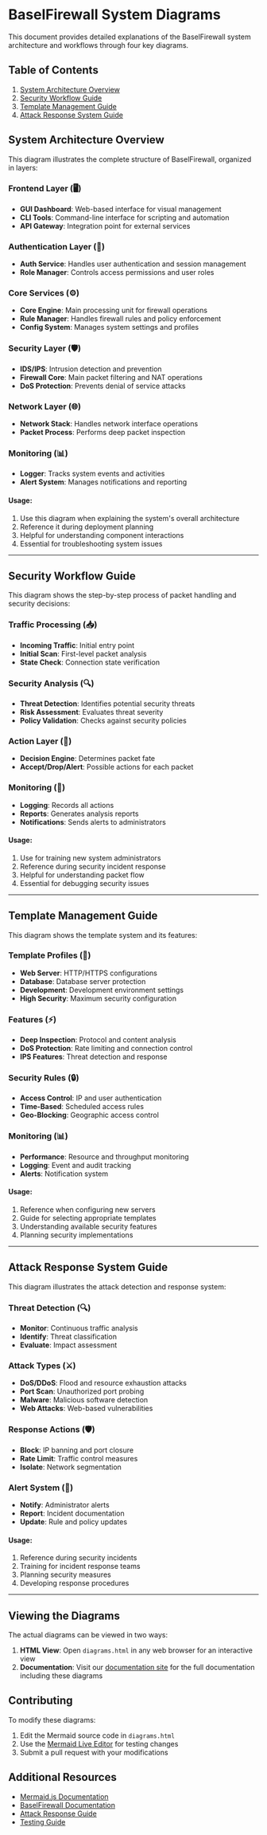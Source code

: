 # BaselFirewall System Diagrams

This document provides detailed explanations of the BaselFirewall system architecture and workflows through four key diagrams.

## Table of Contents
1. [System Architecture Overview](#system-architecture-overview)
2. [Security Workflow Guide](#security-workflow-guide)
3. [Template Management Guide](#template-management-guide)
4. [Attack Response System Guide](#attack-response-system-guide)

## System Architecture Overview

This diagram illustrates the complete structure of BaselFirewall, organized in layers:

### Frontend Layer (🖥️)
- **GUI Dashboard**: Web-based interface for visual management
- **CLI Tools**: Command-line interface for scripting and automation
- **API Gateway**: Integration point for external services

### Authentication Layer (🔐)
- **Auth Service**: Handles user authentication and session management
- **Role Manager**: Controls access permissions and user roles

### Core Services (⚙️)
- **Core Engine**: Main processing unit for firewall operations
- **Rule Manager**: Handles firewall rules and policy enforcement
- **Config System**: Manages system settings and profiles

### Security Layer (🛡️)
- **IDS/IPS**: Intrusion detection and prevention
- **Firewall Core**: Main packet filtering and NAT operations
- **DoS Protection**: Prevents denial of service attacks

### Network Layer (🌐)
- **Network Stack**: Handles network interface operations
- **Packet Process**: Performs deep packet inspection

### Monitoring (📊)
- **Logger**: Tracks system events and activities
- **Alert System**: Manages notifications and reporting

#### Usage:
1. Use this diagram when explaining the system's overall architecture
2. Reference it during deployment planning
3. Helpful for understanding component interactions
4. Essential for troubleshooting system issues

---

## Security Workflow Guide

This diagram shows the step-by-step process of packet handling and security decisions:

### Traffic Processing (📥)
- **Incoming Traffic**: Initial entry point
- **Initial Scan**: First-level packet analysis
- **State Check**: Connection state verification

### Security Analysis (🔍)
- **Threat Detection**: Identifies potential security threats
- **Risk Assessment**: Evaluates threat severity
- **Policy Validation**: Checks against security policies

### Action Layer (🎯)
- **Decision Engine**: Determines packet fate
- **Accept/Drop/Alert**: Possible actions for each packet

### Monitoring (📝)
- **Logging**: Records all actions
- **Reports**: Generates analysis reports
- **Notifications**: Sends alerts to administrators

#### Usage:
1. Use for training new system administrators
2. Reference during security incident response
3. Helpful for understanding packet flow
4. Essential for debugging security issues

---

## Template Management Guide

This diagram shows the template system and its features:

### Template Profiles (🎨)
- **Web Server**: HTTP/HTTPS configurations
- **Database**: Database server protection
- **Development**: Development environment settings
- **High Security**: Maximum security configuration

### Features (⚡)
- **Deep Inspection**: Protocol and content analysis
- **DoS Protection**: Rate limiting and connection control
- **IPS Features**: Threat detection and response

### Security Rules (🔒)
- **Access Control**: IP and user authentication
- **Time-Based**: Scheduled access rules
- **Geo-Blocking**: Geographic access control

### Monitoring (📊)
- **Performance**: Resource and throughput monitoring
- **Logging**: Event and audit tracking
- **Alerts**: Notification system

#### Usage:
1. Reference when configuring new servers
2. Guide for selecting appropriate templates
3. Understanding available security features
4. Planning security implementations

---

## Attack Response System Guide

This diagram illustrates the attack detection and response system:

### Threat Detection (🔍)
- **Monitor**: Continuous traffic analysis
- **Identify**: Threat classification
- **Evaluate**: Impact assessment

### Attack Types (⚔️)
- **DoS/DDoS**: Flood and resource exhaustion attacks
- **Port Scan**: Unauthorized port probing
- **Malware**: Malicious software detection
- **Web Attacks**: Web-based vulnerabilities

### Response Actions (🛡️)
- **Block**: IP banning and port closure
- **Rate Limit**: Traffic control measures
- **Isolate**: Network segmentation

### Alert System (📢)
- **Notify**: Administrator alerts
- **Report**: Incident documentation
- **Update**: Rule and policy updates

#### Usage:
1. Reference during security incidents
2. Training for incident response teams
3. Planning security measures
4. Developing response procedures

---

## Viewing the Diagrams

The actual diagrams can be viewed in two ways:

1. **HTML View**: Open `diagrams.html` in any web browser for an interactive view
2. **Documentation**: Visit our [documentation site](https://baselfirewall.readthedocs.io) for the full documentation including these diagrams

## Contributing

To modify these diagrams:

1. Edit the Mermaid source code in `diagrams.html`
2. Use the [Mermaid Live Editor](https://mermaid.live) for testing changes
3. Submit a pull request with your modifications

## Additional Resources

- [Mermaid.js Documentation](https://mermaid.js.org/intro/)
- [BaselFirewall Documentation](./full_documentation.md)
- [Attack Response Guide](./attack.md)
- [Testing Guide](./attack_testing.md) 